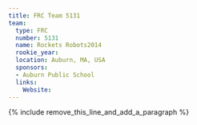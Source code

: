```yaml
---
title: FRC Team 5131
team:
  type: FRC
  number: 5131
  name: Rockets Robots2014
  rookie_year:
  location: Auburn, MA, USA
  sponsors:
  - Auburn Public School
  links:
    Website:
---
```


{% include remove_this_line_and_add_a_paragraph %}